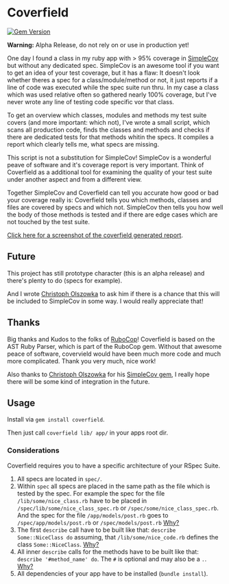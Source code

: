 # Coverfield

[![Gem Version](http://img.shields.io/gem/v/coverfield.svg)](http://badge.fury.io/rb/coverfield)

**Warning:** Alpha Release, do not rely on or use in production yet!

One day I found a class in my ruby app with > 95% coverage in
[SimpleCov](https://github.com/colszowka/simplecov) but without any dedicated
spec. SimpleCov is an awesome tool if you want to get an idea of your test
coverage, but it has a flaw: It doesn't look whether theres a spec for a
class/module/method or not, it just reports if a line of code was executed while
the spec suite run thru. In my case a class which was used relative often so
gathered nearly 100% coverage, but I've never wrote any line of testing code
specific vor that class.

To get an overview which classes, modules and methods my test suite covers (and
more important: which not), I've wrote a small script, which scans all
production code, finds the classes and methods and checks if there are dedicated
tests for that methods whitin the specs. It compiles a report which clearly
tells me, what specs are missing.

This script is not a substitution for SimpleCov! SimpleCov is a wonderful peave
of software and it's coverage report is very important. Think of Coverfield as a
additional tool for examining the quality of your test suite under another
aspect and from a different view.

Together SimpleCov and Coverfield can tell you accurate how good or bad your
coverage really is: Coverfield tells you which methods, classes and files are
covered by specs and which not. SimpleCov then tells you how well the body of
those methods is tested and if there are edge cases which are not touched by the
test suite.

[Click here for a screenshot of the coverfield generated report](https://twitter.com/phortx/status/745256593625911296).



## Future

This project has still prototype character (this is an alpha release) and
there's plenty to do (specs for example).

And I wrote [Christoph Olszowka](https://github.com/colszowka) to ask
him if there is a chance that this will be included to SimpleCov in some
way. I would really appreciate that!


## Thanks

Big thanks and Kudos to the folks of
[RuboCop](https://github.com/bbatsov/rubocop)! Coverfield is based on the AST
Ruby Parser, which is part of the RuboCop gem. Without that awesome peace of
software, covervield would have been much more code and much more complicated.
Thank you very much, nice work!

Also thanks to [Christoph Olszowka](https://github.com/colszowka) for his
[SimpleCov gem](https://github.com/colszowka/simplecov), I really hope there
will be some kind of integration in the future.


## Usage

Install via `gem install coverfield`.

Then just call `coverfield lib/ app/` in your apps root dir.


### Considerations

Coverfield requires you to have a specific architecture of your RSpec Suite.

1. All specs are located in `spec/`.
2. Within `spec` all specs are placed in the same path as the file which is
   tested by the spec. For example the spec for the file
   `/lib/some/nice_class.rb` have to be placed in
   `/spec/lib/some/nice_class_spec.rb` or `/spec/some/nice_class_spec.rb`.
   And the spec for the file `/app/models/post.rb` goes to
   `/spec/app/models/post.rb` or `/spec/models/post.rb`
   [Why?](http://stackoverflow.com/questions/14180003/rspec-naming-conventions-for-files-and-directory-structure)
3. The first `describe` call have to be built like that:
   `describe Some::NiceClass do` assuming, that `/lib/some/nice_code.rb` defines
   the class `Some::NiceClass`.
   [Why?](http://rspec.info/documentation/3.4/rspec-core/#Basic_Structure)
4. All inner `describe` calls for the methods have to be built like that:
   `describe '#method_name' do`. The `#` is optional and may also be a `.`.
   [Why?](http://betterspecs.org/#describe)
5. All dependencies of your app have to be installed (`bundle install`).
